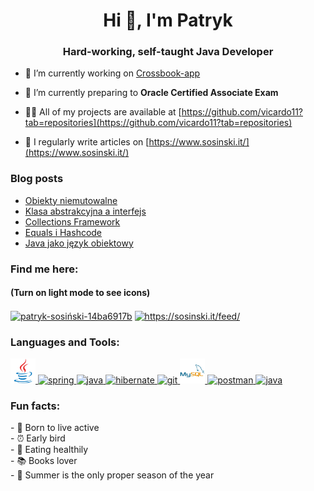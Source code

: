 
<h1 align="center">Hi 👋, I'm Patryk</h1>
<h3 align="center">Hard-working, self-taught Java Developer</h3>

- 🔭 I’m currently working on [Crossbook-app](https://github.com/vicardo11/crossbook-app)

- 🌱 I’m currently preparing to **Oracle Certified Associate Exam**

- 👨‍💻 All of my projects are available at [https://github.com/vicardo11?tab=repositories](https://github.com/vicardo11?tab=repositories)

- 📝 I regularly write articles on [https://www.sosinski.it/](https://www.sosinski.it/)

### Blog posts
<!-- BLOG-POST-LIST:START -->
- [Obiekty niemutowalne](https://sosinski.it/obiekty-niemutowalne/)
- [Klasa abstrakcyjna a interfejs](https://sosinski.it/klasa-abstrakcyjna-a-interfejs/)
- [Collections Framework](https://sosinski.it/collections-framework/)
- [Equals i Hashcode](https://sosinski.it/equals-i-hashcode/)
- [Java jako język obiektowy](https://sosinski.it/java-jako-jezyk-obiektowy/)
<!-- BLOG-POST-LIST:END -->

<h3 align="left">Find me here:</h3>
<h4>(Turn on light mode to see icons)</h4>
<p align="left">
<a href="https://linkedin.com/in/patryk-sosiński-14ba6917b" target="blank"><img align="center" src="https://cdn.jsdelivr.net/npm/simple-icons@3.0.1/icons/linkedin.svg" alt="patryk-sosiński-14ba6917b" height="30" width="40" /></a>
<a href="https://sosinski.it/" target="blank"><img align="center" src="https://cdn.jsdelivr.net/npm/simple-icons@3.0.1/icons/rss.svg" alt="https://sosinski.it/feed/" height="30" width="40" /></a>
</p>

<h3 align="left">Languages and Tools:</h3>
<p align="left"> <a href="https://www.java.com" target="_blank"> <img src="https://raw.githubusercontent.com/devicons/devicon/master/icons/java/java-original.svg" alt="java" width="40" height="40"/> </a> <a href="https://spring.io/" target="_blank"> <img src="https://www.vectorlogo.zone/logos/springio/springio-icon.svg" alt="spring" width="40" height="40"/> </a><a href="https://angular.io/"> 
<img src="https://cdn.worldvectorlogo.com/logos/angular-icon.svg" alt="java" width="40" height="40"/> </a> <a href="https://hibernate.org/" target="_blank"> <img src="https://www.vectorlogo.zone/logos/hibernate/hibernate-icon.svg" alt="hibernate" width="40" height="40"/> </a> <a href="https://git-scm.com/" target="_blank"> <img src="https://www.vectorlogo.zone/logos/git-scm/git-scm-icon.svg" alt="git" width="40" height="40"/> </a>  <a href="https://www.mysql.com/" target="_blank"> <img src="https://raw.githubusercontent.com/devicons/devicon/master/icons/mysql/mysql-original-wordmark.svg" alt="mysql" width="40" height="40"/> </a> <a href="https://postman.com" target="_blank"> <img src="https://www.vectorlogo.zone/logos/getpostman/getpostman-icon.svg" alt="postman" width="40" height="40"/>  <a href="https://www.jetbrains.com/idea/"> 
<img src="https://cdn.worldvectorlogo.com/logos/intellij-idea-1.svg" alt="java" width="40" height="40"/> </a>
</p>

<h3 align="left">Fun facts:</h3>
- 🚴 Born to live active <br>
- ⏰ Early bird <br>
- 🍱 Eating healthily <br>
- 📚 Books lover <br>
- 🌅 Summer is the only proper season of the year <br>
